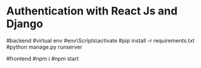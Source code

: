 # Authentication with React Js and Django
#backend 
#virtual env
#env\Scripts\activate
#pip install -r requirements.txt
#python manage.py runserver

#frontend
#npm i
#npm start
